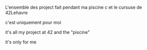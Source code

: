 L'ensemble des project fait pendant ma piscine c et le cursuse de 42Lehavre

c'est uniquement pour moi

it's all my project at 42 and the "piscine"

it's only for me
